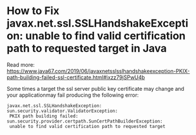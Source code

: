 # How to Fix javax.net.ssl.SSLHandshakeException: unable to find valid certification path to requested target in Java

Read more: https://www.java67.com/2019/06/javaxnetsslsslhandshakeexception-PKIX-path-building-failed-ssl-certificate.html#ixzz79jSPwU4b

Some times a target the ssl server public key certificate may change and your applicationmay fail producing the following error:

```error
javax.net.ssl.SSLHandshakeException: sun.security.validator.ValidatorException:
 PKIX path building failed: sun.security.provider.certpath.SunCertPathBuilderException:
 unable to find valid certification path to requested target
 ```


